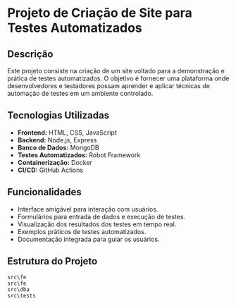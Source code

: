 # Projeto de Criação de Site para Testes Automatizados

## Descrição
Este projeto consiste na criação de um site voltado para a demonstração e prática de testes automatizados. O objetivo é fornecer uma plataforma onde desenvolvedores e testadores possam aprender e aplicar técnicas de automação de testes em um ambiente controlado.

## Tecnologias Utilizadas
- **Frontend:** HTML, CSS, JavaScript
- **Backend:** Node.js, Express
- **Banco de Dados:** MongoDB
- **Testes Automatizados:** Robot Framework
- **Containerização:** Docker
- **CI/CD:** GitHub Actions

## Funcionalidades
- Interface amigável para interação com usuários.
- Formulários para entrada de dados e execução de testes.
- Visualização dos resultados dos testes em tempo real.
- Exemplos práticos de testes automatizados.
- Documentação integrada para guiar os usuários.

## Estrutura do Projeto

    src\fe
    src\fe
    src\dba
    src\tests

